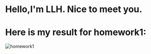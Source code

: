 # Hello,I'm LLH. Nice to meet you.
# Here is my result for homework1:
![homework1](https://github.com/ophwsjtu18/ohw22f/blob/main/LLH/tiger1.png)

